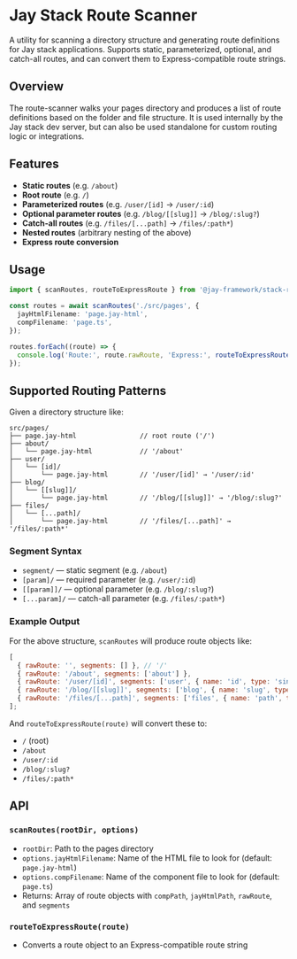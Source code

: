 # Jay Stack Route Scanner

A utility for scanning a directory structure and generating route definitions for Jay stack applications. Supports static, parameterized, optional, and catch-all routes, and can convert them to Express-compatible route strings.

## Overview

The route-scanner walks your pages directory and produces a list of route definitions based on the folder and file structure. It is used internally by the Jay stack dev server, but can also be used standalone for custom routing logic or integrations.

## Features

- **Static routes** (e.g. `/about`)
- **Root route** (e.g. `/`)
- **Parameterized routes** (e.g. `/user/[id]` → `/user/:id`)
- **Optional parameter routes** (e.g. `/blog/[[slug]]` → `/blog/:slug?`)
- **Catch-all routes** (e.g. `/files/[...path]` → `/files/:path*`)
- **Nested routes** (arbitrary nesting of the above)
- **Express route conversion**

## Usage

```ts
import { scanRoutes, routeToExpressRoute } from '@jay-framework/stack-route-scanner';

const routes = await scanRoutes('./src/pages', {
  jayHtmlFilename: 'page.jay-html',
  compFilename: 'page.ts',
});

routes.forEach((route) => {
  console.log('Route:', route.rawRoute, 'Express:', routeToExpressRoute(route));
});
```

## Supported Routing Patterns

Given a directory structure like:

```
src/pages/
├── page.jay-html                // root route ('/')
├── about/
│   └── page.jay-html            // '/about'
├── user/
│   └── [id]/
│       └── page.jay-html        // '/user/[id]' → '/user/:id'
├── blog/
│   └── [[slug]]/
│       └── page.jay-html        // '/blog/[[slug]]' → '/blog/:slug?'
├── files/
│   └── [...path]/
│       └── page.jay-html        // '/files/[...path]' → '/files/:path*'
```

### Segment Syntax

- `segment/` — static segment (e.g. `/about`)
- `[param]/` — required parameter (e.g. `/user/:id`)
- `[[param]]/` — optional parameter (e.g. `/blog/:slug?`)
- `[...param]/` — catch-all parameter (e.g. `/files/:path*`)

### Example Output

For the above structure, `scanRoutes` will produce route objects like:

```js
[
  { rawRoute: '', segments: [] }, // '/'
  { rawRoute: '/about', segments: ['about'] },
  { rawRoute: '/user/[id]', segments: ['user', { name: 'id', type: 'single' }] },
  { rawRoute: '/blog/[[slug]]', segments: ['blog', { name: 'slug', type: 'optional' }] },
  { rawRoute: '/files/[...path]', segments: ['files', { name: 'path', type: 'catchAll' }] },
];
```

And `routeToExpressRoute(route)` will convert these to:

- `/` (root)
- `/about`
- `/user/:id`
- `/blog/:slug?`
- `/files/:path*`

## API

### `scanRoutes(rootDir, options)`

- `rootDir`: Path to the pages directory
- `options.jayHtmlFilename`: Name of the HTML file to look for (default: `page.jay-html`)
- `options.compFilename`: Name of the component file to look for (default: `page.ts`)
- Returns: Array of route objects with `compPath`, `jayHtmlPath`, `rawRoute`, and `segments`

### `routeToExpressRoute(route)`

- Converts a route object to an Express-compatible route string
